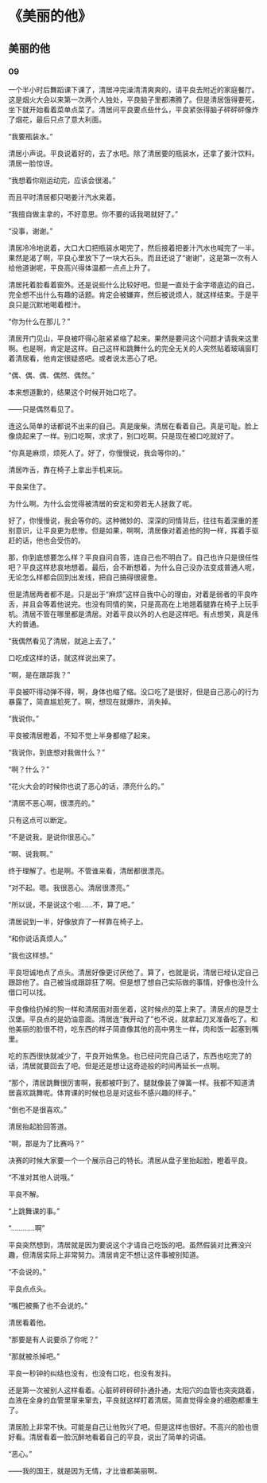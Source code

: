 # 《美丽的他》

## 美丽的他

### 09

一个半小时后舞蹈课下课了，清居冲完澡清清爽爽的，请平良去附近的家庭餐厅。这是烟火大会以来第一次两个人独处，平良脑子里都沸腾了。但是清居饿得要死，坐下就开始看着菜单点菜了。清居问平良要点些什么，平良紧张得脑子砰砰砰像炸了烟花，最后只点了意大利面。

“我要瓶装水。”

清居小声说。平良说着好的，去了水吧。除了清居要的瓶装水，还拿了姜汁饮料。清居一脸惊讶。

“我想着你刚运动完，应该会很渴。”

而且平时清居都只喝姜汁汽水来着。

“我擅自做主拿的，不好意思。你不要的话我喝就好了。”

“没事，谢谢。”

清居冷冷地说着，大口大口把瓶装水喝完了，然后接着把姜汁汽水也喊完了一半。果然是渴了啊，平良心里放下了一块大石头。而且还说了“谢谢”，这是第一次有人给他道谢呢，平良高兴得体温都一点点上升了。

清居托着脸看着窗外。还是说些什么比较好吧。但是一直处于金字塔底边的自己，完全想不出什么有趣的话题。肯定会被嫌弃，然后被说烦人，就这样结束。于是平良只是沉默地喝着橙汁。

“你为什么在那儿？”

清居开门见山，平良被吓得心脏紧紧缩了起来。果然是要问这个问题才请我来这里啊。也是啊，肯定是这样。自己这样和跳舞什么的完全无关的人突然贴着玻璃窗盯着清居看，他肯定很疑惑吧。或者说太恶心了吧。

“偶、偶、偶、偶然、偶然。”

本来想道歉的，结果这个时候开始口吃了。

——只是偶然看见了。

连这么简单的话都说不出来的自己。真是废柴。清居在看着自己。真是可耻。脸上像烧起来了一样。别口吃啊，求求了，别口吃啊。只是现在被口吃就好了。

“你真是麻烦，烦死人了。好了，你慢慢说，我会等你的。”

清居咋舌，靠在椅子上拿出手机来玩。

平良呆住了。

为什么啊。为什么会觉得被清居的安定和旁若无人拯救了呢。

好了，你慢慢说，我会等你的。这种微妙的、深深的同情背后，往往有着深重的差别意识，让平良更为悲惨。但是如果，啊啊，清居像对着追他的狗一样，挥着手驱赶的话，他也会受伤的。

那，你到底想要怎么样？平良自问自答，连自己也不明白了。自己也许只是很任性吧？平良这样悲哀地想着。最后，会不断想着，为什么自己没办法变成普通人呢，无论怎么样都会回到出发线，把自己搞得很疲惫。

但是清居两者都不是。只是出于“麻烦”这样自我中心的理由，对着是弱者的平良咋舌，并且会等着他说完。也没有同情的笑，只是高高在上地翘着腿靠在椅子上玩手机。清居不管在哪里都是清居。对着平良以外的人也是这样吧。有点想笑，真是伟大的普通。

“我偶然看见了清居，就追上去了。”

口吃成这样的话，就这样说出来了。

“啊，是在跟踪我？”

平良被吓得动弹不得，啊，身体也缩了缩。没口吃了是很好，但是自己恶心的行为暴露了，简直尴尬死了。啊，想现在就爆炸，消失掉。

“我说你。”

平良被清居瞪着，不知不觉上半身都缩了起来。

“我说你，到底想对我做什么？”

“啊？什么？”

“花火大会的时候你也说了恶心的话，漂亮什么的。”

“清居不恶心啊，很漂亮的。”

只有这点可以断定。

“不是说我，是说你很恶心。”

“啊、说我啊。”

终于理解了。也是啊。不管谁来看，清居都很漂亮。

“对不起。嗯。我很恶心。清居很漂亮。”

“所以说，不是说这个啦……不，算了吧。”

清居说到一半，好像放弃了一样靠在椅子上。

“和你说话真烦人。”

“我也这样想。”

平良坦诚地点了点头。清居好像更讨厌他了。算了，也就是说，清居已经认定自己跟踪他了。自己被当成跟踪狂了啊。但是想了想自己实际做的事情，好像也没什么借口可以找。

平良像给扔掉的狗一样和清居面对面坐着，这时候点的菜上来了。清居点的是芝士汉堡。平良点的是奶油意面。清居连“我开动了”也不说，就拿起刀叉准备吃了。和他美丽的脸很不符，吃东西的样子简直像其他的高中男生一样，肉和饭一起塞到嘴里。

吃的东西很快就减少了，平良开始焦急。也已经问完自己话了，东西也吃完了的话，清居就要回去了吧。但是还是想让这奇迹般的时间再延长一点啊。

“那个，清居跳舞很厉害啊，我都被吓到了。腿就像装了弹簧一样。我都不知道清居喜欢跳舞呢。体育课的时候也总是对这些不感兴趣的样子。”

“倒也不是很喜欢。”

清居抬起脸回答道。

“啊，那是为了比赛吗？”

决赛的时候大家要一个一个展示自己的特长。清居从盘子里抬起脸，瞪着平良。

“不准对其他人说哦。”

平良不解。

“上跳舞课的事。”

“…………啊”

平良突然想到，清居就是因为要说这个才请自己吃饭的吧。虽然假装对比赛没兴趣，但清居实际上非常努力。清居肯定不想让这件事被别知道。

“不会说的。”

平良点点头。

“嘴巴被撕了也不会说的。”

清居看着他。

“那要是有人说要杀了你呢？”

“那就被杀掉吧。”

平良一秒钟的纠结也没有，也没有口吃，也没有发抖。

还是第一次被别人这样看着。心脏砰砰砰砰扑通扑通，太阳穴的血管也突突跳着，血液在全身的血管里窜来窜去，平良就这样盯着清居。简直觉得全身的细胞都重生了。

清居脸上非常不快。可能是自己让他败兴了吧。但是这样也很好。不高兴的脸也很好看。清居看着一脸沉醉地看着自己的平良，说出了简单的词语。

“恶心。”

——我的国王，就是因为无情，才比谁都美丽啊。
